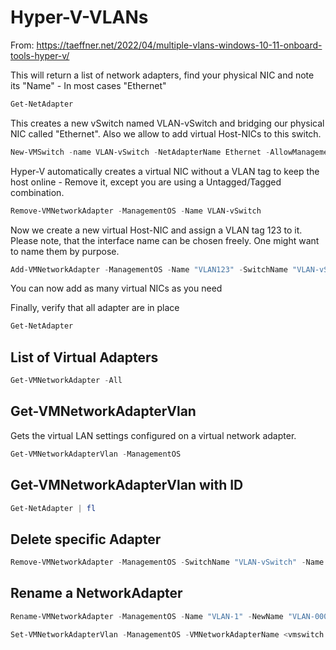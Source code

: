 # Hyper-V-VLANs

From: https://taeffner.net/2022/04/multiple-vlans-windows-10-11-onboard-tools-hyper-v/


This will return a list of network adapters, find your physical NIC and note its "Name" - In most cases "Ethernet"
```powershell
Get-NetAdapter
```

This creates a new vSwitch named VLAN-vSwitch and bridging our physical NIC called "Ethernet". Also we allow to add virtual Host-NICs to this switch.
```powershell
New-VMSwitch -name VLAN-vSwitch -NetAdapterName Ethernet -AllowManagementOS $true
```
Hyper-V automatically creates a virtual NIC without a VLAN tag to keep the host online - Remove it, except you are using a Untagged/Tagged combination.
```powershell
Remove-VMNetworkAdapter -ManagementOS -Name VLAN-vSwitch
```

Now we create a new virtual Host-NIC and assign a VLAN tag 123 to it. Please note, that the interface name can be chosen freely. One might want to name them by purpose.
```powershell
Add-VMNetworkAdapter -ManagementOS -Name "VLAN123" -SwitchName "VLAN-vSwitch" -Passthru | Set-VMNetworkAdapterVlan -Access -VlanId 123
```
You can now add as many virtual NICs as you need

Finally, verify that all adapter are in place
```powershell
Get-NetAdapter
```

## List of Virtual Adapters
```powershell
Get-VMNetworkAdapter -All
```

## Get-VMNetworkAdapterVlan
Gets the virtual LAN settings configured on a virtual network adapter.
```powershell
Get-VMNetworkAdapterVlan -ManagementOS
```

## Get-VMNetworkAdapterVlan with ID
```powershell
Get-NetAdapter | fl
```


## Delete specific Adapter
```powershell
Remove-VMNetworkAdapter -ManagementOS -SwitchName "VLAN-vSwitch" -Name "VLAN123"
```

## Rename a NetworkAdapter
```powershell
Rename-VMNetworkAdapter -ManagementOS -Name "VLAN-1" -NewName "VLAN-0001"
```


```powershell
Set-VMNetworkAdapterVlan -ManagementOS -VMNetworkAdapterName <vmswitch name> -Access -VlanId <id>
```


